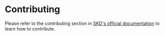 # Contributing

Please refer to the contributing section in [SKD's official documentation][skd-contributing] to learn how to contribute.

[skd-contributing]: https://docs.sighup.io/docs/contribute
